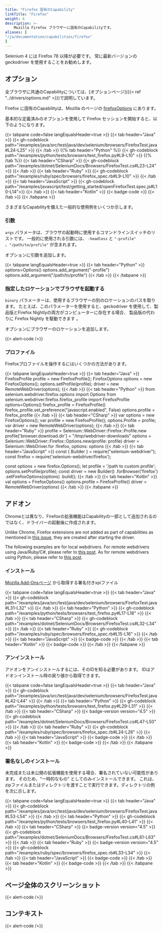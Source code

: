 ```yaml
---
title: "Firefox 固有のCapability"
linkTitle: "Firefox"
weight: 6
description: >-
    Mozilla Firefox ブラウザーに固有のCapabilityです。
aliases: [
"/ja/documentation/capabilities/firefox"
]
---
```


Selenium 4 には Firefox 78 以降が必要です。 
常に最新バージョンの geckodriver を使用することをお勧めします。

## オプション

全ブラウザに共通のCapabilityについては、[オプションページ]({{< ref "../drivers/options.md" >}})で説明しています。

Firefox に固有のCapabilityは、Mozilla のページの [firefoxOptions](https://developer.mozilla.org/en-US/docs/Web/WebDriver/Capabilities/firefoxOptions) にあります。

基本的な定義済みのオプションを使用して Firefox セッションを開始すると、以下のようになります。

{{< tabpane code=false langEqualsHeader=true >}}
{{< tab header="Java" >}}
{{< gh-codeblock path="/examples/java/src/test/java/dev/selenium/browsers/FirefoxTest.java#L24-L25" >}}
{{< /tab >}}
{{% tab header="Python" %}}
{{< gh-codeblock path="/examples/python/tests/browsers/test_firefox.py#L9-L10" >}}
{{% /tab %}}
{{< tab header="CSharp" >}}
{{< gh-codeblock path="/examples/dotnet/SeleniumDocs/Browsers/FirefoxTest.cs#L23-L24" >}}
{{< /tab >}}
{{< tab header="Ruby" >}}
{{< gh-codeblock path="/examples/ruby/spec/browsers/firefox_spec.rb#L9-L10" >}}
{{< /tab >}}
{{< tab header="JavaScript" >}}
{{< gh-codeblock path="/examples/javascript/test/getting_started/openFirefoxTest.spec.js#L10-L14">}}
{{< /tab >}}
{{< tab header="Kotlin" >}}
{{< badge-code >}}
{{< /tab >}}
{{< /tabpane >}}

さまざまなCapabilityを備えた一般的な使用例をいくつか示します。

### 引数

`args` パラメータは、ブラウザの起動時に使用するコマンドラインスイッチのリストです。
一般的に使用される引数には、 `-headless` と `"-profile"` 、`"/path/to/profile"` が含まれます。

オプションに引数を追加します。

<div>
{{< tabpane langEqualsHeader=true >}}
  {{< tab header="Python" >}}
options=Options()
options.add_argument("-profile")
options.add_argument("/path/to/profile")
  {{< /tab >}}
{{< /tabpane >}}
</div>

### 指定したロケーションでブラウザを起動する

`binary` パラメーターは、使用するブラウザーの別のロケーションのパスを取ります。
たとえば、このパラメーターを使用すると、geckodriver を使用して、製品版とFirefox Nightlyの両方がコンピューターに存在する場合、
製品版の代わりに Firefox Nightly を駆動できます 。

オプションにブラウザーのロケーションを追加します。

{{< alert-code />}}

### プロファイル

Firefoxプロファイルを操作するにはいくつかの方法があります。

<div>
{{< tabpane langEqualsHeader=true >}}
  {{< tab header="Java" >}}
FirefoxProfile profile = new FirefoxProfile();
FirefoxOptions options = new FirefoxOptions();
options.setProfile(profile);
driver = new RemoteWebDriver(options);
  {{< /tab >}}
  {{< tab header="Python" >}}
from selenium.webdriver.firefox.options import Options
from selenium.webdriver.firefox.firefox_profile import FirefoxProfile
options=Options()
firefox_profile = FirefoxProfile()
firefox_profile.set_preference("javascript.enabled", False)
options.profile = firefox_profile
  {{< /tab >}}
  {{< tab header="CSharp" >}}
var options = new FirefoxOptions();
var profile = new FirefoxProfile();
options.Profile = profile;
var driver = new RemoteWebDriver(options);
  {{< /tab >}}
  {{< tab header="Ruby" >}}
profile = Selenium::WebDriver::Firefox::Profile.new
profile['browser.download.dir'] = "/tmp/webdriver-downloads"
options = Selenium::WebDriver::Firefox::Options.new(profile: profile)
driver = Selenium::WebDriver.for :firefox, options: options
  {{< /tab >}}
  {{< tab header="JavaScript" >}}
const { Builder } = require("selenium-webdriver");
const firefox = require('selenium-webdriver/firefox');

const options = new firefox.Options();
let profile = '/path to custom profile';
options.setProfile(profile);
const driver = new Builder()
    .forBrowser('firefox')
    .setFirefoxOptions(options)
    .build();
  {{< /tab >}}
  {{< tab header="Kotlin" >}}
val options = FirefoxOptions()
options.profile = FirefoxProfile()
driver = RemoteWebDriver(options)
  {{< /tab >}}
{{< /tabpane >}}
</div>

## アドオン

Chromeとは異なり、Firefoxの拡張機能はCapabilityの一部として追加されるのではなく、ドライバーの起動後に作成されます。

Unlike Chrome, Firefox extensions are not added as part of capabilities as mentioned in
[this issue](https://github.com/mozilla/geckodriver/issues/1476),
they are created after starting the driver.

The following examples are for local webdrivers.
For remote webdrivers using Java/Ruby/C#, please refer to
[this post](https://docs.saucelabs.com/web-apps/automated-testing/selenium/selenium4/#install-and-uninstall-add-ons).
As for remote webdrivers using Python, please refer to
[this post](https://github.com/saucelabs/sauce-docs/issues/1621).

### インストール

[Mozilla Add-Onsページ](https://addons.mozilla.org/ja/firefox/) から取得する署名付きxpiファイル

{{< tabpane code=false langEqualsHeader=true >}}
{{< tab header="Java" >}}
{{< gh-codeblock path="/examples/java/src/test/java/dev/selenium/browsers/FirefoxTest.java#L31-L32" >}}
{{< /tab >}}
{{< tab header="Python" >}}
{{< gh-codeblock path="/examples/python/tests/browsers/test_firefox.py#L17-L18" >}}
{{< /tab >}}
{{< tab header="CSharp" >}}
{{< gh-codeblock path="/examples/dotnet/SeleniumDocs/Browsers/FirefoxTest.cs#L32-L34" >}}
{{< /tab >}}
{{< tab header="Ruby" >}}
{{< gh-codeblock path="/examples/ruby/spec/browsers/firefox_spec.rb#L15-L16" >}}
{{< /tab >}}
{{< tab header="JavaScript" >}}
{{< badge-code >}}
{{< /tab >}}
{{< tab header="Kotlin" >}}
{{< badge-code >}}
{{< /tab >}}
{{< /tabpane >}}

### アンインストール

アドオンをアンインストールするには、そのIDを知る必要があります。
IDはアドオンインストール時の戻り値から取得できます。

{{< tabpane code=false langEqualsHeader=true >}}
{{< tab header="Java" >}}
{{< gh-codeblock path="/examples/java/src/test/java/dev/selenium/browsers/FirefoxTest.java#L42-L44" >}}
{{< /tab >}}
{{< tab header="Python" >}}
{{< gh-codeblock path="/examples/python/tests/browsers/test_firefox.py#L29-L31" >}}
{{< /tab >}}
{{< tab header="CSharp" >}}
{{< badge-version version="4.5" >}}
{{< gh-codeblock path="/examples/dotnet/SeleniumDocs/Browsers/FirefoxTest.cs#L47-L50" >}}
{{< /tab >}}
{{< tab header="Ruby" >}}
{{< gh-codeblock path="/examples/ruby/spec/browsers/firefox_spec.rb#L24-L26" >}}
{{< /tab >}}
{{< tab header="JavaScript" >}}
{{< badge-code >}}
{{< /tab >}}
{{< tab header="Kotlin" >}}
{{< badge-code >}}
{{< /tab >}}
{{< /tabpane >}}

### 署名なしのインストール

未完成または未公開の拡張機能を使用する場合、署名されていない可能性があります。
そのため、"一時的なもの" としてのみインストールできます。
これは、zipファイルまたはディレクトリを渡すことで実行できます。ディレクトリの例を次に示します。

{{< tabpane code=false langEqualsHeader=true >}}
{{< tab header="Java" >}}
{{< gh-codeblock path="/examples/java/src/test/java/dev/selenium/browsers/FirefoxTest.java#L53-L54" >}}
{{< /tab >}}
{{< tab header="Python" >}}
{{< gh-codeblock path="/examples/python/tests/browsers/test_firefox.py#L40-L41" >}}
{{< /tab >}}
{{< tab header="CSharp" >}}
{{< badge-version version="4.5" >}}
{{< gh-codeblock path="/examples/dotnet/SeleniumDocs/Browsers/FirefoxTest.cs#L61-L63" >}}
{{< /tab >}}
{{< tab header="Ruby" >}}
{{< badge-version version="4.5" >}}
{{< gh-codeblock path="/examples/ruby/spec/browsers/firefox_spec.rb#L33-L34" >}}
{{< /tab >}}
{{< tab header="JavaScript" >}}
{{< badge-code >}}
{{< /tab >}}
{{< tab header="Kotlin" >}}
{{< badge-code >}}
{{< /tab >}}
{{< /tabpane >}}

## ページ全体のスクリーンショット

{{< alert-code />}}

## コンテキスト

{{< alert-code />}}
